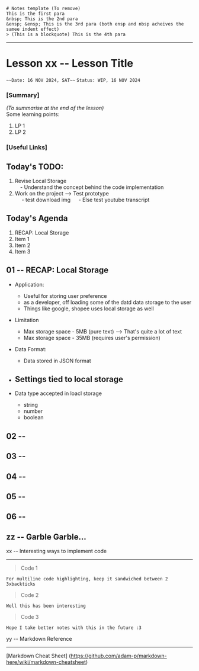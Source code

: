 ```
# Notes template (To remove)
This is the first para
&nbsp; This is the 2nd para
&ensp; &ensp; This is the 3rd para (both ensp and nbsp acheives the samee indent effect)
> (This is a blockquote) This is the 4th para
```

---

# Lesson xx -- Lesson Title

`~~Date: 16 NOV 2024, SAT~~`
`Status: WIP, 16 NOV 2024`

### [Summary]

_(To summarise at the end of the lesson)_  
Some learning points:

1. LP 1
2. LP 2

### [Useful Links]

## Today's TODO:

1. Revise Local Storage  
   &ensp;&ensp;- Understand the concept behind the code implementation
2. Work on the project --> Test prototype  
   &ensp;&ensp; - test download img
   &ensp;&ensp; - Else test youtube transcript

## Today's Agenda

1. RECAP: Local Storage
2. Item 1
3. Item 2
4. Item 3

## 01 -- RECAP: Local Storage

- Application:
  - Useful for storing user preference
  - as a developer, off loading some of the datd data storage to the user
  - Things like google, shopee uses local storage as well
- Limitation

  - Max storage space - 5MB (pure text) --> That's quite a lot of text
  - Max storage space - 35MB (requires user's permission)

- Data Format:

  - Data stored in JSON format

- ## Settings tied to local storage

- Data type accepted in loacl storage
  - string
  - number
  - boolean

## 02 --

## 03 --

## 04 --

## 05 --

## 06 --

## zz -- Garble Garble...

xx -- Interesting ways to implement code

---

> Code 1

```
For multiline code highlighting, keep it sandwiched between 2 3xbackticks
```

> Code 2

```
Well this has been interesting
```

> Code 3

```
Hope I take better notes with this in the future :3
```

yy -- Markdown Reference

---

[Markdown Cheat Sheet] (https://github.com/adam-p/markdown-here/wiki/markdown-cheatsheet)
